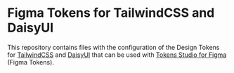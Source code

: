 # Figma Tokens for TailwindCSS and DaisyUI

This repository contains files with the configuration of the Design Tokens for [TailwindCSS](https://tailwindcss.com/) and [DaisyUI](https://daisyui.com/) that can be used with [Tokens Studio for Figma](https://tokens.studio) (Figma Tokens).